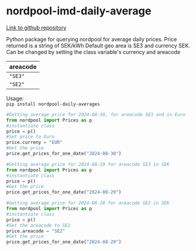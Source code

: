 # nordpool-imd-daily-average

[Link to github repository](https://github.com/g-svanberg/nordpool-imd-daily-average)

Python package for querying nordpool for average daily prices.
Price returned is a string of SEK/kWh
Default geo area is SE3 and currency SEK.
Can be changed by setting the class variable's currency and areacode

| areacode          |
| ----------------- |
| `"SE3"`           | 
| `"SE2"`           | 

Usage:  
`pip install nordpool-daily-averages`  

~~~python
#Getting average price for 2024-08-30, for areacode SE3 and in Euro  
from nordpool import Prices as p
#instantiate class
price = p()
#Set price to Euro
price.curreny = "EUR"
#Get the price
price.get_prices_for_one_date("2024-08-30")
~~~

~~~python
#Getting average price for 2024-08-29 for areacode SE3 in SEK  
from nordpool import Prices as p
#instantiate class
price = p()
#Get the price
price.get_prices_for_one_date("2024-08-29")
~~~

~~~python
#Getting average price for 2024-08-28 for areacode SE2 in SEK  
from nordpool import Prices as p
#instantiate class
price = p()
#Set the areacode to SE2
price.areacode = "SE2"
#Get the price
price.get_prices_for_one_date("2024-08-29")
~~~
